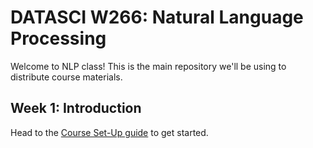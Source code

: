 # DATASCI W266: Natural Language Processing

Welcome to NLP class! This is the main repository we'll be using to distribute 
course materials.

## Week 1: Introduction

Head to the [Course Set-Up guide](week1/Course%20Set-Up.ipynb) to get started.
